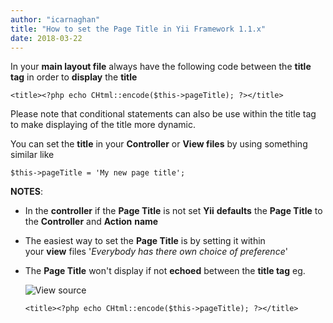 ```yaml
---
author: "icarnaghan"
title: "How to set the Page Title in Yii Framework 1.1.x"
date: 2018-03-22
---
```


In your **main layout file** always have the following code between the **title tag** in order to **display** the **title**

```
<title><?php echo CHtml::encode($this->pageTitle); ?></title>
```

Please note that conditional statements can also be use within the title tag to make displaying of the title more dynamic.

You can set the **title** in your **Controller** or **View files** by using something similar like

```
$this->pageTitle = 'My new page title';
```

**NOTES**:

- In the **controller** if the **Page Title** is not set **Yii** **defaults** the **Page Title** to the **Controller** and **Action** **name**
- The easiest way to set the **Page Title** is by setting it within your **view** files '_Everybody has there own choice of preference_'
- The **Page Title** won't display if not **echoed** between the **title tag** eg.
    
    ![View source](images/vista_plana.png "View source")
    
    ```
    <title><?php echo CHtml::encode($this->pageTitle); ?></title>
    ```
